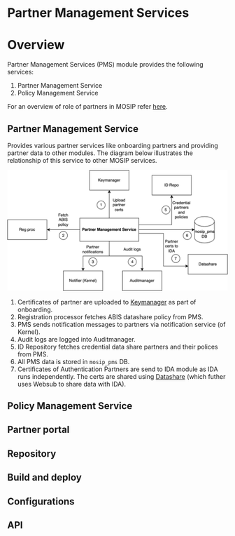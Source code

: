 # Partner Management Services

# Overview
Partner Management Services (PMS) module provides the following services:
1. Partner Management Service 
1. Policy Management Service

For an overview of role of partners in MOSIP refer [here](partners.md).

## Partner Management Service 
Provides various partner services like onboarding partners and providing partner data to other modules. The diagram below illustrates the relationship of this service to other MOSIP services.

![](_images/pms.png)

1. Certificates of partner are uploaded to [Keymanager]() as part of onboarding.
2. Registration processor fetches ABIS datashare policy from PMS.
3. PMS sends notification messages to partners via notification service (of Kernel). 
4. Audit logs are logged into Auditmanager.
5. ID Repository fetches credential data share partners and their polices from PMS.
6. All PMS data is stored in `mosip_pms` DB.
7. Certificates of Authentication Partners are send to IDA module as IDA runs independently.  The certs are shared using [Datashare](datashare.md) (which futher uses Websub to share data with IDA).

## Policy Management Service

## Partner portal

## Repository

## Build and deploy

## Configurations

## API






